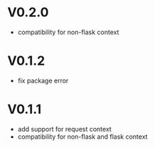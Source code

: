 # V0.2.0

* compatibility for non-flask context

# V0.1.2

* fix package error

# V0.1.1

* add support for request context
* compatibility for non-flask and flask context